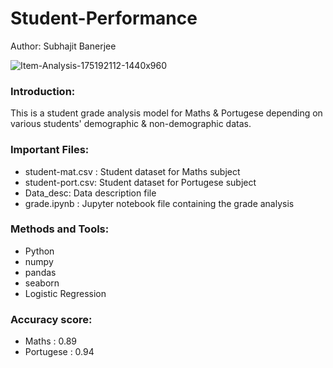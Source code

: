 # Student-Performance
Author: Subhajit Banerjee

![Item-Analysis-175192112-1440x960](https://user-images.githubusercontent.com/17608830/114755902-c8c5b000-9d77-11eb-9516-c9908e30f8d9.jpg)

### Introduction: 
This is a student grade analysis model for Maths & Portugese depending on various students' demographic & non-demographic datas.

### Important Files:
* student-mat.csv : Student dataset for Maths subject
* student-port.csv: Student dataset for Portugese subject
* Data_desc: Data description file
* grade.ipynb : Jupyter notebook file containing the grade analysis

### Methods and Tools:
* Python
* numpy
* pandas
* seaborn
* Logistic Regression

### Accuracy score:
* Maths : 0.89
* Portugese : 0.94
